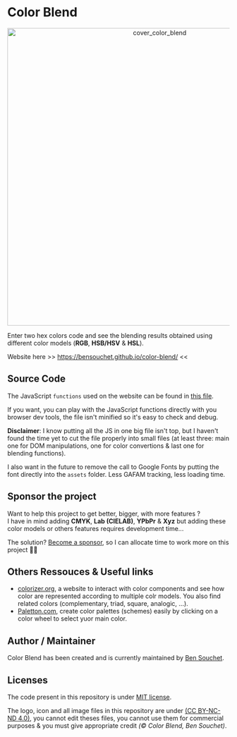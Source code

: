 # Color Blend

<p align="center"><a href="https://bensouchet.github.io/color-blend/"><img width="675" alt="cover_color_blend" src="https://user-images.githubusercontent.com/17025808/156934471-d31078c7-06d3-4c50-b606-3b574452f236.png"></a></p>

Enter two hex colors code and see the blending results obtained using different color models (**RGB**,  **HSB/HSV** & **HSL**).

Website here >> https://bensouchet.github.io/color-blend/ <<

## Source Code

The JavaScript `functions` used on the website can be found in [this file](https://github.com/BenSouchet/color-blend/blob/main/assets/js/main.js).

If you want, you can play with the JavaScript functions directly with you browser dev tools, the file isn't minified so it's easy to check and debug.

**Disclaimer**: I know putting all the JS in one big file isn't top, but I haven't found the time yet to cut the file properly into small files (at least three: main one for DOM manipulations, one for color convertions & last one for blending functions).

I also want in the future to remove the call to Google Fonts by putting the font directly into the `assets` folder. Less GAFAM tracking, less loading time.

## Sponsor the project

Want to help this project to get better, bigger, with more features ?  
I have in mind adding **CMYK**, **Lab (CIELAB)**, **YPbPr** & **Xyz** but adding these color models or others features requires development time...

The solution? [Become a sponsor](https://github.com/sponsors/BenSouchet), so I can allocate time to work more on this project 🌟💫

## Others Ressouces & Useful links
 - [colorizer.org](http://colorizer.org/), a website to interact with color components and see how color are represented according to multiple colr models. You also find related colors (complementary, triad, square, analogic, ...).
 - [Paletton.com](https://paletton.com/), create color palettes (schemes) easily by clicking on a color wheel to select yuor main color.

## Author / Maintainer

Color Blend has been created and is currently maintained by [Ben Souchet](https://github.com/BenSouchet).

## Licenses

The code present in this repository is under [MIT license](https://github.com/BenSouchet/color-blend/blob/main/LICENSE).

The logo, icon and all image files in this repository are under [(CC BY-NC-ND 4.0)](https://creativecommons.org/licenses/by-nc-nd/4.0/), you cannot edit theses files, you cannot use them for commercial purposes & you must give appropriate credit *(© Color Blend, Ben Souchet)*.
